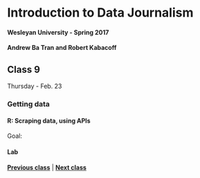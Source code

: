 # Introduction to Data Journalism
  
#### Wesleyan University - Spring 2017
  
**Andrew Ba Tran and Robert Kabacoff**
  
## Class 9
Thursday - Feb. 23
                             
### Getting data
                             
#### R: Scraping data, using APIs
                             
Goal: 
                             
#### Lab

                   
**[Previous class](class8.md)** | **[Next class](class10.md)**
